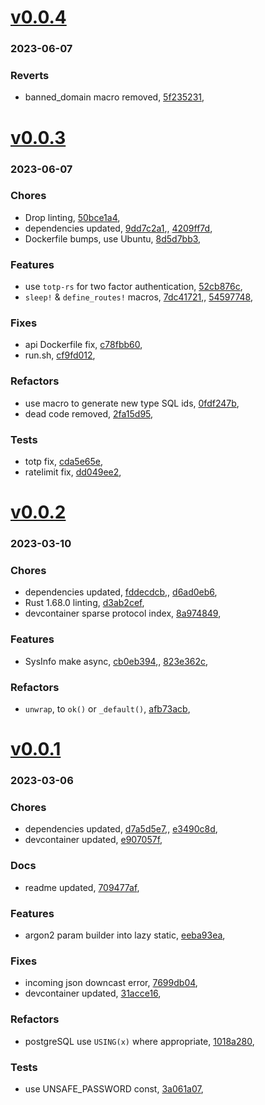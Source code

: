 # <a href='https://github.com/mrjackwills/staticpi_backend/releases/tag/v0.0.4'>v0.0.4</a>
### 2023-06-07

### Reverts
+ banned_domain macro removed, [5f235231](https://github.com/mrjackwills/staticpi_backend/commit/5f23523167526de26db09e53b108aff6b0ad15e7),

# <a href='https://github.com/mrjackwills/staticpi_backend/releases/tag/v0.0.3'>v0.0.3</a>
### 2023-06-07

### Chores
+ Drop linting, [50bce1a4](https://github.com/mrjackwills/staticpi_backend/commit/50bce1a441e0aa540ad56889ac66c993a0d25f90),
+ dependencies updated, [9dd7c2a1](https://github.com/mrjackwills/staticpi_backend/commit/9dd7c2a1ad60637ef7e24d0ffc07c40f2b30cd09),, [4209ff7d](https://github.com/mrjackwills/staticpi_backend/commit/4209ff7dc1a552aed74b8fc7725c3a07ec65fca3),
+ Dockerfile bumps, use Ubuntu, [8d5d7bb3](https://github.com/mrjackwills/staticpi_backend/commit/8d5d7bb3a2fe81c99268df827c2ada4d16370a53),

### Features
+ use `totp-rs` for two factor authentication, [52cb876c](https://github.com/mrjackwills/staticpi_backend/commit/52cb876c83389de4d7c367f4e6ccea21597c54f8),
+ `sleep!` & `define_routes!` macros, [7dc41721](https://github.com/mrjackwills/staticpi_backend/commit/7dc417217795ed66855a211b24062ee79f72c40f),, [54597748](https://github.com/mrjackwills/staticpi_backend/commit/54597748a0b21c47b172bd9bfae4b9c2f7a46a1e),

### Fixes
+ api Dockerfile fix, [c78fbb60](https://github.com/mrjackwills/staticpi_backend/commit/c78fbb6038b74c563491934677ff786f1ae8f474),
+ run.sh, [cf9fd012](https://github.com/mrjackwills/staticpi_backend/commit/cf9fd0124e370982dba50dcf6108bfbd8bffe97c),

### Refactors
+ use macro to generate new type SQL ids, [0fdf247b](https://github.com/mrjackwills/staticpi_backend/commit/0fdf247bc37c3c8561903de8c7b09df9295a21a7),
+ dead code removed, [2fa15d95](https://github.com/mrjackwills/staticpi_backend/commit/2fa15d953088847db2e2cef36d24503dd4529720),

### Tests
+ totp fix, [cda5e65e](https://github.com/mrjackwills/staticpi_backend/commit/cda5e65e4cf23062da8123ec6f6c321d4661b6ee),
+ ratelimit fix, [dd049ee2](https://github.com/mrjackwills/staticpi_backend/commit/dd049ee2700d945992ac5d5cb606f24b08319742),

# <a href='https://github.com/mrjackwills/staticpi_backend/releases/tag/v0.0.2'>v0.0.2</a>
### 2023-03-10

### Chores
+ dependencies updated, [fddecdcb](https://github.com/mrjackwills/staticpi_backend/commit/fddecdcb47a703ae696a186cadc967d82740020c),, [d6ad0eb6](https://github.com/mrjackwills/staticpi_backend/commit/d6ad0eb6b22d7a577b429fd92fbc358370c210dc),
+ Rust 1.68.0 linting, [d3ab2cef](https://github.com/mrjackwills/staticpi_backend/commit/d3ab2ceff7f62b91f4fc3811d2c300c807bdde4c),
+ devcontainer sparse protocol index, [8a974849](https://github.com/mrjackwills/staticpi_backend/commit/8a974849d6b49dba4fd6c39544a74c9bb19b6b66),

### Features
+ SysInfo make async, [cb0eb394](https://github.com/mrjackwills/staticpi_backend/commit/cb0eb394c205e894af31c1f7b23c1d0c431fca00),, [823e362c](https://github.com/mrjackwills/staticpi_backend/commit/823e362cd5df03a8c1f35da59b46c1367ee5ca0f),

### Refactors
+ `unwrap`, to `ok()` or `_default()`, [afb73acb](https://github.com/mrjackwills/staticpi_backend/commit/afb73acb1e4fd4e6087b4d2c4a9dbab5e34db27a),

# <a href='https://github.com/mrjackwills/staticpi_backend/releases/tag/v0.0.1'>v0.0.1</a>
### 2023-03-06

### Chores
+ dependencies updated, [d7a5d5e7](https://github.com/mrjackwills/staticpi_backend/commit/d7a5d5e73b781636f8d75f80ac50957e8eb3ae84),, [e3490c8d](https://github.com/mrjackwills/staticpi_backend/commit/e3490c8d6cdc1818594581400cac6da3e29758ac),
+ devcontainer updated, [e907057f](https://github.com/mrjackwills/staticpi_backend/commit/e907057f1321839f8df1ecc2d57a9f2d9c20fefc),

### Docs
+ readme updated, [709477af](https://github.com/mrjackwills/staticpi_backend/commit/709477af645d2851598d1b49b6803eda8fa906e2),

### Features
+ argon2 param builder into lazy static, [eeba93ea](https://github.com/mrjackwills/staticpi_backend/commit/eeba93eac397ab75d71fa26c4de3d2322502accc),

### Fixes
+ incoming json downcast error, [7699db04](https://github.com/mrjackwills/staticpi_backend/commit/7699db04cb122e785bf95c191a3187e52edfd97c),
+ devcontainer updated, [31acce16](https://github.com/mrjackwills/staticpi_backend/commit/31acce167d0efe49857f261302b5eb63da4a89e1),

### Refactors
+ postgreSQL use `USING(x)` where appropriate, [1018a280](https://github.com/mrjackwills/staticpi_backend/commit/1018a280bca4af88ab31713cb8f99c8dedca463c),

### Tests
+ use UNSAFE_PASSWORD const, [3a061a07](https://github.com/mrjackwills/staticpi_backend/commit/3a061a07a7ccdf980fa53c9296a519d78f407192),
